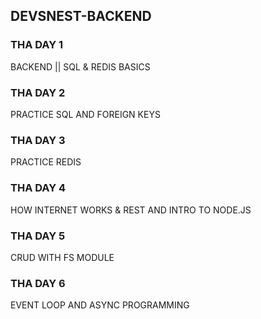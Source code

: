 ## DEVSNEST-BACKEND

### THA DAY 1
BACKEND || SQL & REDIS BASICS

### THA DAY 2 
PRACTICE SQL AND FOREIGN KEYS

### THA DAY 3
PRACTICE REDIS

### THA DAY 4
HOW INTERNET WORKS & REST AND INTRO TO NODE.JS

### THA DAY 5
CRUD WITH FS MODULE

### THA DAY 6
EVENT LOOP AND ASYNC PROGRAMMING
